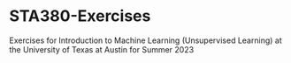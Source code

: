# STA380-Exercises


Exercises for Introduction to Machine Learning (Unsupervised Learning) at the University of Texas at Austin for Summer 2023
